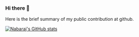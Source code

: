 ### Hi there 👋

<!--
**Nabaraj222/Nabaraj222** is a ✨ _special_ ✨ repository because its `README.md` (this file) appears on your GitHub profile.

Here are some ideas to get you started:

- 🔭 I’m currently working on ...
- 🌱 I’m currently learning ...
- 👯 I’m looking to collaborate on ...
- 🤔 I’m looking for help with ...
- 💬 Ask me about ...
- 📫 How to reach me: ...
- 😄 Pronouns: ...
- ⚡ Fun fact: ...
-->

Here is the brief summary of my public contribution at github.

[![Nabaraj's GitHub stats](https://github-readme-stats.vercel.app/api?username=Nabaraj222)](https://github.com/Nabaraj222)
